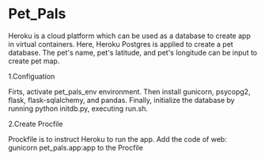 # Pet_Pals
Heroku is a cloud platform which can be used as a database to create app in virtual containers. Here, Heroku Postgres is applied to create a pet database. The pet's name, pet's latitude, and pet's longitude can be input to create pet map.


1.Configuation



Firts, activate pet_pals_env environment. Then install gunicorn, psycopg2, flask, flask-sqlalchemy, and pandas. Finally, initialize the database by running python initdb.py, executing run.sh.


2.Create Procfile 


Prockfile is to instruct Heroku to run the app. Add the code of web: gunicorn pet_pals.app:app to the Procfile
